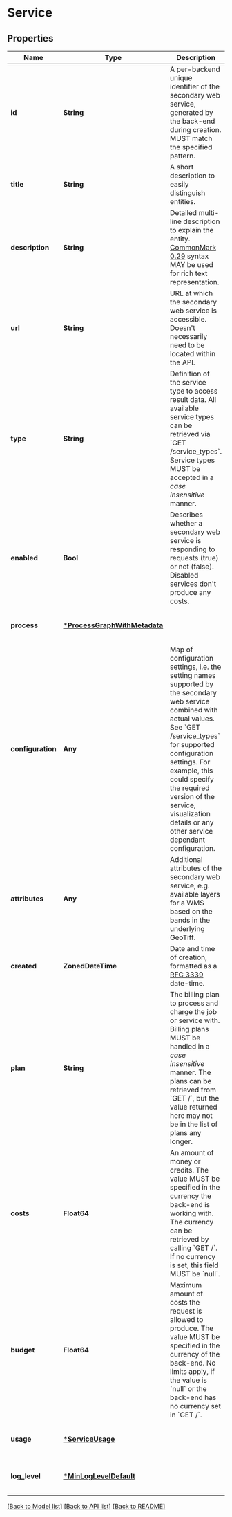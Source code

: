 # Service


## Properties
Name | Type | Description | Notes
------------ | ------------- | ------------- | -------------
**id** | **String** | A per-backend unique identifier of the secondary web service, generated by the back-end during creation. MUST match the specified pattern. | [default to nothing]
**title** | **String** | A short description to easily distinguish entities. | [optional] [default to nothing]
**description** | **String** | Detailed multi-line description to explain the entity.  [CommonMark 0.29](http://commonmark.org/) syntax MAY be used for rich text representation. | [optional] [default to nothing]
**url** | **String** | URL at which the secondary web service is accessible. Doesn&#39;t necessarily need to be located within the API. | [default to nothing]
**type** | **String** | Definition of the service type to access result data. All available service types can be retrieved via &#x60;GET /service_types&#x60;. Service types MUST be accepted in a *case insensitive* manner. | [default to nothing]
**enabled** | **Bool** | Describes whether a secondary web service is responding to requests (true) or not (false). Disabled services don&#39;t produce any costs. | [default to nothing]
**process** | [***ProcessGraphWithMetadata**](ProcessGraphWithMetadata.md) |  | [optional] [default to nothing]
**configuration** | **Any** | Map of configuration settings, i.e. the setting names supported by the secondary web service combined with actual values. See &#x60;GET /service_types&#x60; for supported configuration settings. For example, this could specify the required version of the service, visualization details or any other service dependant configuration. | [optional] [default to nothing]
**attributes** | **Any** | Additional attributes of the secondary web service, e.g. available layers for a WMS based on the bands in the underlying GeoTiff. | [optional] [default to nothing]
**created** | **ZonedDateTime** | Date and time of creation, formatted as a [RFC 3339](https://www.rfc-editor.org/rfc/rfc3339.html) date-time. | [optional] [default to nothing]
**plan** | **String** | The billing plan to process and charge the job or service with.  Billing plans MUST be handled in a *case insensitive* manner.  The plans can be retrieved from &#x60;GET /&#x60;, but the value returned here may not be in the list of plans any longer. | [optional] [default to nothing]
**costs** | **Float64** | An amount of money or credits. The value MUST be specified in the currency the back-end is working with. The currency can be retrieved by calling &#x60;GET /&#x60;. If no currency is set, this field MUST be &#x60;null&#x60;. | [optional] [default to nothing]
**budget** | **Float64** | Maximum amount of costs the request is allowed to produce. The value MUST be specified in the currency of the back-end. No limits apply, if the value is &#x60;null&#x60; or the back-end has no currency set in &#x60;GET /&#x60;. | [optional] [default to nothing]
**usage** | [***ServiceUsage**](ServiceUsage.md) |  | [optional] [default to nothing]
**log_level** | [***MinLogLevelDefault**](MinLogLevelDefault.md) |  | [optional] [default to nothing]


[[Back to Model list]](../README.md#models) [[Back to API list]](../README.md#api-endpoints) [[Back to README]](../README.md)


